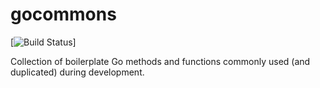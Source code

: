 # gocommons

[![Build Status](https://github.com/zamariola/gocommons/workflows/Go/badge.svg)]

Collection of boilerplate Go methods and functions commonly used (and duplicated) during development.
